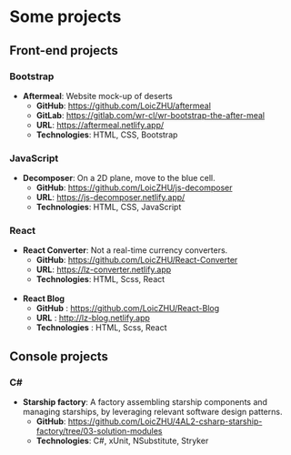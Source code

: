 # Some projects

## Front-end projects
### Bootstrap
- **Aftermeal**: Website mock-up of deserts
  - **GitHub**: https://github.com/LoicZHU/aftermeal
  - **GitLab**: https://gitlab.com/wr-cl/wr-bootstrap-the-after-meal
  - **URL**: https://aftermeal.netlify.app/
  - **Technologies**: HTML, CSS, Bootstrap

### JavaScript
- **Decomposer**: On a 2D plane, move to the blue cell.
  - **GitHub**: https://github.com/LoicZHU/js-decomposer
  - **URL**: https://js-decomposer.netlify.app/
  - **Technologies**: HTML, CSS, JavaScript

### React
- **React Converter**: Not a real-time currency converters.
  - **GitHub**: https://github.com/LoicZHU/React-Converter
  - **URL**: https://lz-converter.netlify.app
  - **Technologies**: HTML, Scss, React<br/><br/>
- **React Blog**
  - **GitHub** : https://github.com/LoicZHU/React-Blog
  - **URL** : http://lz-blog.netlify.app
  - **Technologies** : HTML, Scss, React

## Console projects
### C#
- **Starship factory**: A factory assembling starship components and managing starships, by leveraging relevant software design patterns.
  - **GitHub**: https://github.com/LoicZHU/4AL2-csharp-starship-factory/tree/03-solution-modules
  - **Technologies**: C#, xUnit, NSubstitute, Stryker

